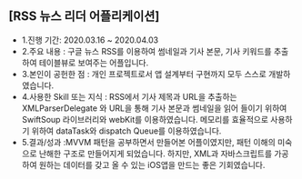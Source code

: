 ## [RSS 뉴스 리더 어플리케이션]
- 1.진행 기간: 2020.03.16 ~ 2020.04.03
- 2.주요 내용 : 구글 뉴스 RSS를 이용하여 썸네일과 기사 본문, 기사 키워드를 추출하여 테이블뷰로 보여주는 어플입니다.
- 3.본인이 공헌한 점 : 개인 프로젝트로서 앱 설계부터 구현까지 모두 스스로 개발하였습니다. 
- 4.사용한 Skill 또는 지식 : RSS에서 기사 제목과 URL을 추출하는 XMLParserDelegate 와 URL을 통해 기사 본문과 썸네일을 읽어 들이기 위하여 SwiftSoup 라이브러리와 webKit를 이용하였습니다. 메모리를 효율적으로 사용하기 위하여 dataTask와 dispatch Queue를 이용하였습니다.
- 5.결과/성과 :MVVM 패턴을 공부하면서 만들어본 어플이였지만, 패턴 이해의 미숙으로 난해한 구조로 만들어지게 되었습니다. 하지만, XML과 자바스크립트를 가공하여 원하는 데이터를 갖고 올 수 있는 iOS앱을 만드는 좋은 기회였습니다.
